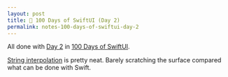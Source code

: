 ```yaml
---
layout: post
title: 📔 100 Days of SwiftUI (Day 2)
permalink: notes-100-days-of-swiftui-day-2
---
```


All done with [Day 2](https://www.hackingwithswift.com/100/swiftui/2) in [100 Days of SwiftUI](https://www.hackingwithswift.com/100/swiftui).

[String interpolation](https://en.wikipedia.org/wiki/String_interpolation) is pretty neat. Barely scratching the surface compared what can be done with Swift.
